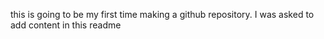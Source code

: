 this is going to be my first time making a github repository.
I was asked to add content in this readme
